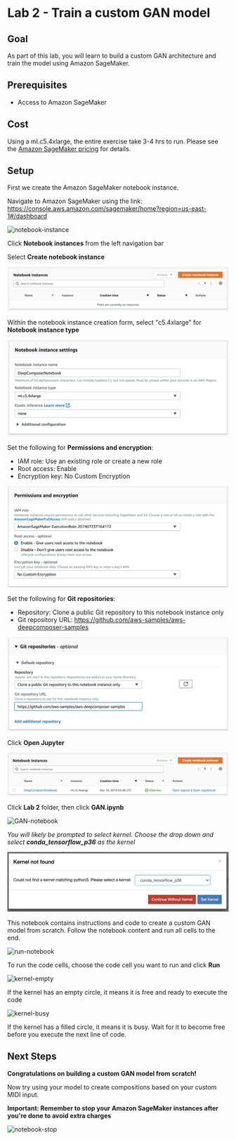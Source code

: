 # Lab 2 - Train a custom GAN model

## Goal

As part of this lab, you will learn to build a custom GAN architecture and train the model using Amazon SageMaker.



## Prerequisites

* Access to Amazon SageMaker

## Cost

Using a ml.c5.4xlarge, the entire exercise take 3-4 hrs to run. Please see the [Amazon SageMaker pricing](https://aws.amazon.com/sagemaker/pricing/) for details. 

## Setup

First we create the Amazon SageMaker notebook instance.

Navigate to Amazon SageMaker using the link: https://console.aws.amazon.com/sagemaker/home?region=us-east-1#/dashboard

![notebook-instance](images/notebook-instance.PNG)

Click **Notebook instances** from the left navigation bar

Select **Create notebook instance**

![create-notebook](images/create_notebook.png)

Within the notebook instance creation form, select "c5.4xlarge" for **Notebook instance type**

![notebook-instance-settings](images/notebook_instance_settings.png)

Set the following for **Permissions and encryption**:
* IAM role: Use an existing role or create a new role
* Root access: Enable
* Encryption key: No Custom Encryption

![notebook-instance-settings](images/permissions_and_encryption.png)

Set the following for **Git repositories**:
* Repository: Clone a public Git repository to this notebook instance only
* Git repository URL: https://github.com/aws-samples/aws-deepcomposer-samples

![notebook-instance-settings](images/notebook_git_settings.png)

Click **Open Jupyter**

![open-notebook](images/open_jupyter.png)



Click **Lab 2** folder, then click **GAN.ipynb**

![GAN-notebook](images/gan_notebook.png)

*You will likely be prompted to select kernel. Choose the drop down and select **conda_tensorflow_p36** as the kernel*

![set-kernel](images/set-kernel.PNG)

This notebook contains instructions and code to create a custom GAN model from scratch. Follow the notebook content and run all cells to the end.

![run-notebook](images/run-notebook.PNG)

To run the code cells, choose the code cell you want to run and click **Run**

![kernel-empty](images/kernel-empty.png)

If the kernel has an empty circle, it means it is free and ready to execute the code 

![kernel-busy](images/kernel-busy.png)

If the kernel has a filled circle, it means it is busy. Wait for it to become free before you execute the next line of code.

## Next Steps

**Congratulations on building a custom GAN model from scratch!** 

Now try using your model to create compositions based on your custom MIDI input.



**Important: Remember to stop your Amazon SageMaker instances after you're done to avoid extra charges**



![notebook-stop](images/notebook-stop.png)